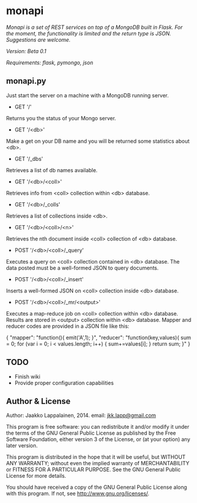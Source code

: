 monapi
==============

*Monapi is a set of REST services on top of a MongoDB built in Flask. For the moment, the functionality is limited and the return type is JSON. Suggestions are welcome.*

*Version: Beta 0.1*

*Requirements: flask, pymongo, json*

monapi.py
--------------

Just start the server on a machine with a MongoDB running server.

* GET '/'

Returns you the status of your Mongo server.

* GET '/\<db\>'

Make a get on your DB name and you will be returned some statistics about \<db\>.

* GET '/_dbs'

Retrieves a list of db names available.

* GET '/\<db\>/\<coll\>'

Retrieves info from \<coll\> collection within \<db\> database.

* GET '/\<db\>/_colls'

Retrieves a list of collections inside \<db\>.

* GET '/\<db\>/\<coll\>/\<n\>'

Retrieves the nth document inside \<coll\> collection of \<db\> database.

* POST '/\<db\>/\<coll\>/_query'

Executes a query on \<coll\> collection contained in \<db\> database. The data posted must be a well-formed JSON to query documents.

* POST '/\<db\>/\<coll\>/_insert'

Inserts a well-formed JSON on \<coll\> collection inside \<db\> database.

* POST '/\<db\>/\<coll\>/_mr/\<output\>'

Executes a map-reduce job on \<coll\> collection within \<db\> database. Results are stored in \<output\> collection within \<db\> database. Mapper and reducer codes are provided in a JSON file like this:

{
    "mapper": "function(){  emit('A',1); }",
    "reducer": "function(key,values){ sum = 0; for (var i = 0; i \< values.length; i++) { sum+=values[i]; } return sum; }"
}

TODO
--------------
* Finish wiki
* Provide proper configuration capabilities

Author & License
--------------
Author: Jaakko Lappalainen, 2014. email: jkk.lapp@gmail.com

This program is free software: you can redistribute it and/or modify 
it under the terms of the GNU General Public License as published by
the Free Software Foundation, either version 3 of the License, or
(at your option) any later version.

This program is distributed in the hope that it will be useful,
but WITHOUT ANY WARRANTY; without even the implied warranty of
MERCHANTABILITY or FITNESS FOR A PARTICULAR PURPOSE.  See the
GNU General Public License for more details.

You should have received a copy of the GNU General Public License
along with this program. If not, see <http://www.gnu.org/licenses/>.

